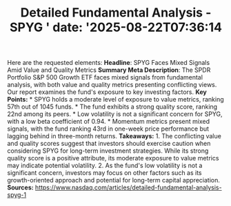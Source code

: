 ﻿---
title: "Detailed Fundamental Analysis - SPYG      '
date: '2025-08-22T07:36:14"
category: "Markets"
summary: ""
slug: "detailed fundamental analysis  spyg      "
source_urls:
  - "https://www.nasdaq.com/articles/detailed-fundamental-analysis-spyg-1"
seo:
  title: "Detailed Fundamental Analysis - SPYG       | Hash n Hedge'
  description: '"
  keywords: ["news", "markets", "brief"]
---
Here are the requested elements:  **Headline**: SPYG Faces Mixed Signals Amid Value and Quality Metrics  **Summary Meta Description**: The SPDR Portfolio S&P 500 Growth ETF faces mixed signals from fundamental analysis, with both value and quality metrics presenting conflicting views. Our report examines the fund's exposure to key investing factors.  **Key Points:**  * SPYG holds a moderate level of exposure to value metrics, ranking 57th out of 1045 funds. * The fund exhibits a strong quality score, ranking 22nd among its peers. * Low volatility is not a significant concern for SPYG, with a low beta coefficient of 0.94. * Momentum metrics present mixed signals, with the fund ranking 43rd in one-week price performance but lagging behind in three-month returns.  **Takeaways:**  1. The conflicting value and quality scores suggest that investors should exercise caution when considering SPYG for long-term investment strategies. While its strong quality score is a positive attribute, its moderate exposure to value metrics may indicate potential volatility. 2. As the fund's low volatility is not a significant concern, investors may focus on other factors such as its growth-oriented approach and potential for long-term capital appreciation.  **Sources:** https://www.nasdaq.com/articles/detailed-fundamental-analysis-spyg-1 
